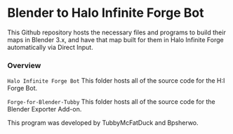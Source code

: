 # Blender to Halo Infinite Forge Bot
This Github repository hosts the necessary files and programs to build their maps in Blender 3.x, and have that map built for them in Halo Infinite Forge automatically via Direct Input.

### Overview
`Halo Infinite Forge Bot`
This folder hosts all of the source code for the H:I Forge Bot.

`Forge-for-Blender-Tubby`
This folder hosts all of the source code for the Blender Exporter Add-on.


This program was developed by TubbyMcFatDuck and Bpsherwo.
